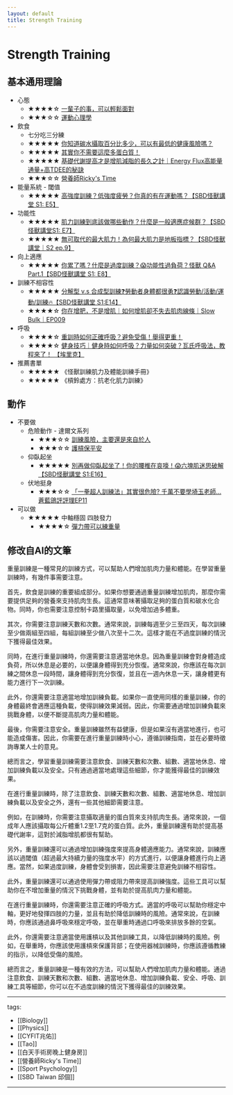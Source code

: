 ```yaml
---
layout: default
title: Strength Training
---
```


# Strength Training


## 基本通用理論
* 心態
  * ★★★★☆ [一輩子的事，可以輕鬆面對](https://www.youtube.com/watch?v=6aPiiplJd5k)
  * ★★★☆☆ [運動心理學](/Knowledge/Science/Psychology/Sport%20Psychology)
* 飲食
  * 七分吃三分練
  * ★★★★★ [你知道碳水攝取百分比多少，可以有最低的健康風險嗎？](https://youtu.be/xqAo_9ZIhOY)
  * ★★★★★ [其實你不需要這麼多蛋白質！](https://www.youtube.com/watch?v=6cyWwGoLLok)
  * ★★★★★ [基礎代謝提高才是增肌減脂的長久之計｜Energy Flux高能量通量+高TDEE的秘訣](https://youtu.be/_gkLh2KpwKo)
  * ★★★☆☆ [營養師Ricky's Time](https://www.youtube.com/@RickysTime/videos)
* 能量系統 - 閾值
  * ★★★★★ [高強度訓練？低強度疲勞？你真的有在運動嗎？【SBD怪獸講堂 S1: E5】 ](https://youtu.be/lLI5-pbbn3w)
* 功能性
  * ★★★★★ [肌力訓練到底該做哪些動作？什麼是一般適應症候群？【SBD怪獸講堂S1: E7】](https://youtu.be/Y3i2eZ25E9o)
  * ★★★★★ [無可取代的最大肌力！為何最大肌力是地板指標？【SBD怪獸講堂｜S2 ep.9】](https://youtu.be/fgfVk_GtPMA)
* 向上適應
  * ★★★★★ [你累了嗎？什麼是過度訓練？😱功能性過負荷？怪獸 Q&A Part.1【SBD怪獸講堂 S1: E8】](https://youtu.be/AyboJhRDQy8)
* 訓練不相容性
  * ★★★★★ [分解型 v.s 合成型訓練❓勞動者身體都很勇❓認識勞動/活動/運動/訓練🔥【SBD怪獸講堂 S1:E14】](https://youtu.be/Sn3tAPMRWHw)
  * ★★★★☆ [你在增肥，不是增肌｜如何增肌卻不失去肌肉線條｜Slow Bulk｜EP009](https://www.youtube.com/watch?v=SkUBFMTu6b4)
* 呼吸
  * ★★★★☆ [重訓時如何正確呼吸？避免受傷！舉得更重！](https://www.youtube.com/watch?v=-RqGaejME8o)
  * ★★★★☆ [健身技巧｜健身時如何呼吸？力量如何突破？瓦氏呼吸法，教程來了！ 【埃里克】](https://www.youtube.com/watch?v=5H-qRkogLl8)
* 推薦書單
  * ★★★★★ 《怪獸訓練肌力及體能訓練手冊》
  * ★★★★★ 《槓鈴處方：抗老化肌力訓練》

## 動作

* 不要做
  * 危險動作 - 達爾文系列
    * ★★★☆☆ [訓練風險，主要還是來自於人](https://youtu.be/3KxAO6zhEyQ)
    * ★★★☆☆ [護槓保平安](https://youtu.be/FNyGpBzzfyk)
  * 仰臥起坐
    * ★★★★★ [別再做仰臥起坐了！你的腰椎在哀嚎！😱六塊肌迷思破解【SBD怪獸講堂 S1:E16】](https://www.youtube.com/watch?v=aXJSPmzsGKc)
  * 伏地挺身
    * ★★★☆☆ [「一拳超人訓練法」其實很危險? 千萬不要學埼玉老師...蒼藍鴿評評理EP11](https://www.youtube.com/watch?v=V1Pp1GlCRB8)
* 可以做 
  * ★★★★★ 中軸穩固 四肢發力
    * ★★★★☆ [彈力帶可以練重量](https://quantumnecro.blogspot.com/2021/06/blog-post.html)


## 修改自AI的文筆
重量訓練是一種常見的訓練方式，可以幫助人們增加肌肉力量和體能。在學習重量訓練時，有幾件事需要注意。

首先，飲食是訓練的重要組成部分。如果你想要通過重量訓練增加肌肉，那麼你需要提供足夠的營養來支持肌肉生長。這通常意味著攝取足夠的蛋白質和碳水化合物。同時，你也需要注意控制卡路里攝取量，以免增加過多體重。

其次，你需要注意訓練天數和次數。通常來說，訓練每週至少三至四天，每次訓練至少做兩組至四組，每組訓練至少做八次至十二次。這樣才能在不過度訓練的情況下獲得最佳效果。

同時，在進行重量訓練時，你還需要注意適當地休息。因為重量訓練會對身體造成負荷，所以休息是必要的，以便讓身體得到充分恢復。通常來說，你應該在每次訓練之間休息一段時間，讓身體得到充分恢復，並且在一週內休息一天，讓身體更有能力進行下一次訓練。

此外，你還需要注意適當地增加訓練負載。如果你一直使用同樣的重量訓練，你的身體最終會適應這種負載，使得訓練效果減弱。因此，你需要通過增加訓練負載來挑戰身體，以便不斷提高肌肉力量和體能。

最後，你需要注意安全。重量訓練雖然有益健康，但是如果沒有適當地進行，也可能造成傷害。因此，你需要在進行重量訓練時小心，遵循訓練指南，並在必要時徵詢專業人士的意見。

總而言之，學習重量訓練需要注意飲食、訓練天數和次數、組數、適當地休息、增加訓練負載以及安全。只有通過適當地處理這些細節，你才能獲得最佳的訓練效果。

在進行重量訓練時，除了注意飲食、訓練天數和次數、組數、適當地休息、增加訓練負載以及安全之外，還有一些其他細節需要注意。

例如，在訓練時，你需要注意攝取適量的蛋白質來支持肌肉生長。通常來說，一個成年人應該攝取每公斤體重1.2至1.7克的蛋白質。此外，重量訓練還有助於提高基礎代謝率，這對於減脂增肌都很有幫助。

另外，重量訓練還可以通過增加訓練強度來提高身體適應能力。通常來說，訓練應該以過閾值（超過最大持續力量的強度水平）的方式進行，以便讓身體進行向上適應。當然，如果過度訓練，身體會受到損害，因此需要注意避免訓練不相容性。

此外，重量訓練還可以通過使用彈力帶或阻力帶來提高訓練強度。這些工具可以幫助你在不增加重量的情況下挑戰身體，並有助於提高肌肉力量和體能。

在進行重量訓練時，你還需要注意正確的呼吸方式。適當的呼吸可以幫助你穩定中軸，更好地發揮四肢的力量，並且有助於降低訓練時的風險。通常來說，在訓練時，你應該通過鼻呼吸來穩定呼吸，並在舉重時通過口呼吸來排放多餘的空氣。

此外，你還需要注意適當使用護槓以及其他訓練工具，以降低訓練時的風險。例如，在舉重時，你應該使用護槓來保護背部；在使用器械訓練時，你應該遵循教練的指示，以降低受傷的風險。

總而言之，重量訓練是一種有效的方法，可以幫助人們增加肌肉力量和體能。通過注意飲食、訓練天數和次數、組數、適當地休息、增加訓練負載、安全、呼吸、訓練工具等細節，你可以在不過度訓練的情況下獲得最佳的訓練效果。


---
tags:
  - [[Biology]]
  - [[Physics]]
  - [[CYFIT兆佑]]
  - [[Tao]]
  - [[白天手術房晚上健身房]]
  - [[營養師Ricky's Time]]
  - [[Sport Psychology]]
  - [[SBD Taiwan 邱個]]
  
---